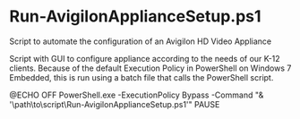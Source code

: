 # Run-AvigilonApplianceSetup.ps1
Script to automate the configuration of an Avigilon HD Video Appliance

Script with GUI to configure appliance according to the needs of our K-12 clients.
Because of the default Execution Policy in PowerShell on Windows 7 Embedded, this is run using a batch file that calls the PowerShell script.

@ECHO OFF
PowerShell.exe -ExecutionPolicy Bypass -Command "& '\\path\to\script\Run-AvigilonApplianceSetup.ps1'"
PAUSE

